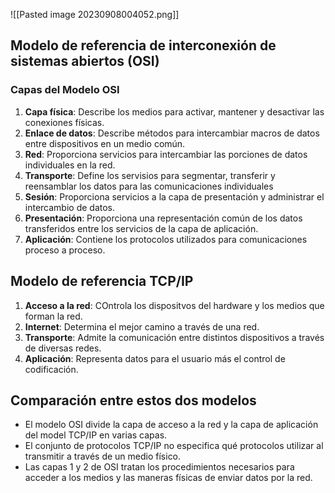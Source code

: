 ![[Pasted image 20230908004052.png]]
## Modelo de referencia de interconexión de sistemas abiertos (OSI)
### Capas del Modelo OSI
1. **Capa física**: Describe los medios para activar, mantener y desactivar las conexiones físicas.
2. **Enlace de datos**: Describe métodos para intercambiar macros de datos entre dispositivos en un medio común.
3. **Red**: Proporciona servicios para intercambiar las porciones de datos individuales en la red.
4. **Transporte**: Define los servisios para segmentar, transferir y reensamblar los datos para las comunicaciones individuales
5. **Sesión**: Proporciona servicios a la capa de presentación y administrar el intercambio de datos.
6. **Presentación**: Proporciona una representación común de los datos transferidos entre los servicios de la capa de aplicación.
7. **Aplicación**: Contiene los protocolos utilizados para comunicaciones proceso a proceso.
## Modelo de referencia TCP/IP
1. **Acceso a la red**: COntrola los dispositvos del hardware y los medios que forman la red.
2. **Internet**: Determina el mejor camino a través de una red.
3. **Transporte**: Admite la comunicación entre distintos dispositivos a través de diversas redes.
4. **Aplicación**: Representa datos para el usuario más el control de codificación.
## Comparación entre estos dos modelos
- El modelo OSI divide la capa de acceso a la red y la capa de aplicación del model TCP/IP en varias capas.
- El conjunto de protocolos TCP/IP no especifica qué protocolos utilizar al transmitir a través de un medio físico.
- Las capas 1 y 2 de OSI tratan los procedimientos necesarios para acceder a los medios y las maneras físicas de enviar datos por la red.